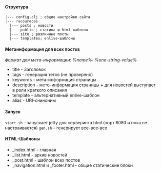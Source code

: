 #### Структура

```
|--- config.clj ; общие настройки сайта
|--- recoureces
  |--- posts ; новости
  |--- public ; статика и html-шаблоны
  |--- site ; различные посты
  |--- templates; enlive-шаблоны

```

#### Метаинформация для всех постов

*формат для мета-информации: %name%: %one-string-value%*

* title - Заголовок
* tags - генерация тегов (не проверено)
* keywords - мета-информация страницы
* description - мето-информация страницы + для новостей выступает в роли краткого описания
* template - альтернативный enlive-шаблон
* alias - URI-сниноним

#### Запуск

`start.sh` - запускает jetty для серверинга html (порт 8080 и пока не настраивается)
`gen.sh` - генерирует все-все-все

#### HTML-Шаблоны

* _index.html - главная
* _list.html - архив новостей
* _post.html - шаблон всех постов
* _navigation.html и _footer.html - общие статические блоки
